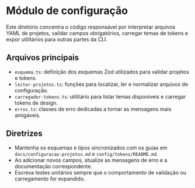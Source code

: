 # Módulo de configuração

Este diretório concentra o código responsável por interpretar arquivos YAML de projetos, validar campos obrigatórios, carregar temas de tokens e expor utilitários para outras partes da CLI.

## Arquivos principais
- `esquema.ts`: definição dos esquemas Zod utilizados para validar projetos e tokens.
- `leitor-projetos.ts`: funções para localizar, ler e normalizar arquivos de configuração.
- `carregador-tokens.ts`: utilitário para listar temas disponíveis e carregar tokens de design.
- `erros.ts`: classes de erro dedicadas a tornar as mensagens mais amigáveis.

## Diretrizes
- Mantenha os esquemas e tipos sincronizados com os guias em `docs/configuracao-projetos.md` e `config/tokens/README.md`.
- Ao adicionar novos campos, atualize as mensagens de erro e a documentação correspondente.
- Escreva testes unitários sempre que o comportamento de validação ou carregamento for expandido.
